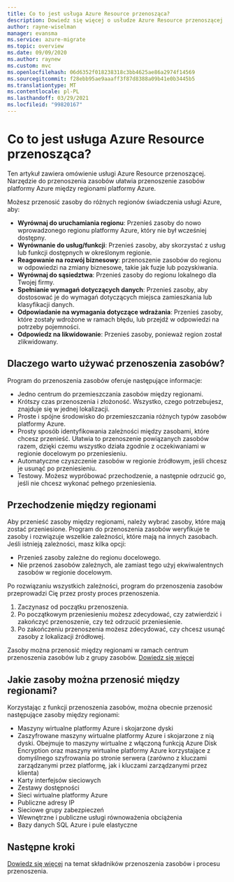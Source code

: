 ```yaml
---
title: Co to jest usługa Azure Resource przenosząca?
description: Dowiedz się więcej o usłudze Azure Resource przenoszącej
author: rayne-wiselman
manager: evansma
ms.service: azure-migrate
ms.topic: overview
ms.date: 09/09/2020
ms.author: raynew
ms.custom: mvc
ms.openlocfilehash: 06d6352f018238318c3bb4625ae86a2974f14569
ms.sourcegitcommit: f28ebb95ae9aaaff3f87d8388a09b41e0b3445b5
ms.translationtype: MT
ms.contentlocale: pl-PL
ms.lasthandoff: 03/29/2021
ms.locfileid: "99820167"
---
```

# <a name="what-is-azure-resource-mover"></a>Co to jest usługa Azure Resource przenosząca?

Ten artykuł zawiera omówienie usługi Azure Resource przenoszącej. Narzędzie do przenoszenia zasobów ułatwia przenoszenie zasobów platformy Azure między regionami platformy Azure.

Możesz przenosić zasoby do różnych regionów świadczenia usługi Azure, aby:

- **Wyrównaj do uruchamiania regionu**: Przenieś zasoby do nowo wprowadzonego regionu platformy Azure, który nie był wcześniej dostępny.
- **Wyrównanie do usług/funkcji**: Przenieś zasoby, aby skorzystać z usług lub funkcji dostępnych w określonym regionie.
- **Reagowanie na rozwój biznesowy**: przenoszenie zasobów do regionu w odpowiedzi na zmiany biznesowe, takie jak fuzje lub pozyskiwania.
- **Wyrównaj do sąsiedztwa**: Przenieś zasoby do regionu lokalnego dla Twojej firmy.
- **Spełnianie wymagań dotyczących danych**: Przenieś zasoby, aby dostosować je do wymagań dotyczących miejsca zamieszkania lub klasyfikacji danych.
- **Odpowiadanie na wymagania dotyczące wdrażania**: Przenieś zasoby, które zostały wdrożone w ramach błędu, lub przejdź w odpowiedzi na potrzeby pojemności.
- **Odpowiedz na likwidowanie**: Przenieś zasoby, ponieważ region został zlikwidowany.


## <a name="why-use-resource-mover"></a>Dlaczego warto używać przenoszenia zasobów?

Program do przenoszenia zasobów oferuje następujące informacje:

- Jedno centrum do przemieszczania zasobów między regionami.
- Krótszy czas przenoszenia i złożoność. Wszystko, czego potrzebujesz, znajduje się w jednej lokalizacji.
- Proste i spójne środowisko do przemieszczania różnych typów zasobów platformy Azure.
- Prosty sposób identyfikowania zależności między zasobami, które chcesz przenieść. Ułatwia to przenoszenie powiązanych zasobów razem, dzięki czemu wszystko działa zgodnie z oczekiwaniami w regionie docelowym po przeniesieniu.
- Automatyczne czyszczenie zasobów w regionie źródłowym, jeśli chcesz je usunąć po przeniesieniu.
- Testowy. Możesz wypróbować przechodzenie, a następnie odrzucić go, jeśli nie chcesz wykonać pełnego przeniesienia.

## <a name="move-across-regions"></a>Przechodzenie między regionami

Aby przenieść zasoby między regionami, należy wybrać zasoby, które mają zostać przeniesione. Program do przenoszenia zasobów weryfikuje te zasoby i rozwiązuje wszelkie zależności, które mają na innych zasobach. Jeśli istnieją zależności, masz kilka opcji:
- Przenieś zasoby zależne do regionu docelowego.
- Nie przenoś zasobów zależnych, ale zamiast tego użyj ekwiwalentnych zasobów w regionie docelowym.

Po rozwiązaniu wszystkich zależności, program do przenoszenia zasobów przeprowadzi Cię przez prosty proces przenoszenia.

1. Zaczynasz od początku przenoszenia.
2. Po początkowym przeniesieniu możesz zdecydować, czy zatwierdzić i zakończyć przenoszenie, czy też odrzucić przeniesienie.
3. Po zakończeniu przenoszenia możesz zdecydować, czy chcesz usunąć zasoby z lokalizacji źródłowej.

Zasoby można przenosić między regionami w ramach centrum przenoszenia zasobów lub z grupy zasobów. [Dowiedz się więcej](select-move-tool.md)

## <a name="what-resources-can-i-move-across-regions"></a>Jakie zasoby można przenosić między regionami?

Korzystając z funkcji przenoszenia zasobów, można obecnie przenosić następujące zasoby między regionami:

- Maszyny wirtualne platformy Azure i skojarzone dyski
- Zaszyfrowane maszyny wirtualne platformy Azure i skojarzone z nią dyski. Obejmuje to maszyny wirtualne z włączoną funkcją Azure Disk Encryption oraz maszyny wirtualne platformy Azure korzystające z domyślnego szyfrowania po stronie serwera (zarówno z kluczami zarządzanymi przez platformę, jak i kluczami zarządzanymi przez klienta)
- Karty interfejsów sieciowych
- Zestawy dostępności 
- Sieci wirtualne platformy Azure 
- Publiczne adresy IP
- Sieciowe grupy zabezpieczeń
- Wewnętrzne i publiczne usługi równoważenia obciążenia 
- Bazy danych SQL Azure i pule elastyczne


## <a name="next-steps"></a>Następne kroki

[Dowiedz się więcej](about-move-process.md) na temat składników przenoszenia zasobów i procesu przenoszenia.
